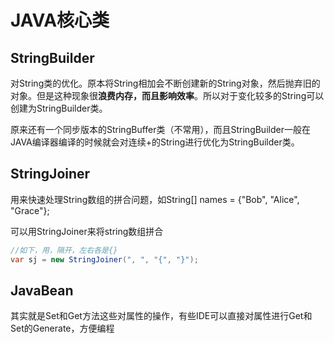 # JAVA核心类

## StringBuilder

对String类的优化。原本将String相加会不断创建新的String对象，然后抛弃旧的对象。但是这种现象很**浪费内存，而且影响效率**。所以对于变化较多的String可以创建为StringBuilder类。

原来还有一个同步版本的StringBuffer类（不常用），而且StringBuilder一般在JAVA编译器编译的时候就会对连续+的String进行优化为StringBuilder类。

## StringJoiner

用来快速处理String数组的拼合问题，如String[] names = {"Bob", "Alice", "Grace"};

可以用StringJoiner来将string数组拼合

```java
//如下，用，隔开，左右各是{}
var sj = new StringJoiner(", ", "{", "}");
```

## JavaBean

其实就是Set和Get方法这些对属性的操作，有些IDE可以直接对属性进行Get和Set的Generate，方便编程



